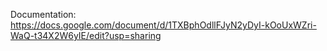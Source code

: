 Documentation: https://docs.google.com/document/d/1TXBphOdllFJyN2yDyI-kOoUxWZri-WaQ-t34X2W6yIE/edit?usp=sharing
